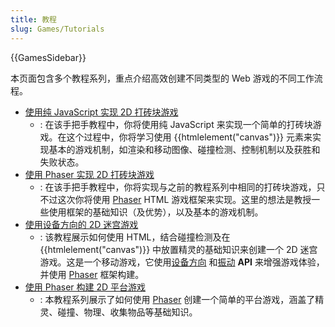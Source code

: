 ```yaml
---
title: 教程
slug: Games/Tutorials
---
```


{{GamesSidebar}}

本页面包含多个教程系列，重点介绍高效创建不同类型的 Web 游戏的不同工作流程。

- [使用纯 JavaScript 实现 2D 打砖块游戏](/zh-CN/docs/Games/Tutorials/2D_Breakout_game_pure_JavaScript)
  - : 在该手把手教程中，你将使用纯 JavaScript 来实现一个简单的打砖块游戏。在这个过程中，你将学习使用 {{htmlelement("canvas")}} 元素来实现基本的游戏机制，如渲染和移动图像、碰撞检测、控制机制以及获胜和失败状态。
- [使用 Phaser 实现 2D 打砖块游戏](/zh-CN/docs/Games/Tutorials/2D_breakout_game_Phaser)
  - : 在该手把手教程中，你将实现与之前的教程系列中相同的打砖块游戏，只不过这次你将使用 [Phaser](https://phaser.io/) HTML 游戏框架来实现。这里的想法是教授一些使用框架的基础知识（及优势），以及基本的游戏机制。
- [使用设备方向的 2D 迷宫游戏](/zh-CN/docs/Games/Tutorials/HTML5_Gamedev_Phaser_Device_Orientation)
  - : 该教程展示如何使用 HTML，结合碰撞检测及在 {{htmlelement("canvas")}} 中放置精灵的基础知识来创建一个 2D 迷宫游戏。这是一个移动游戏，它使用[设备方向](/zh-CN/docs/Web/API/Device_orientation_events) 和[振动](/zh-CN/docs/Web/API/Vibration_API) **API** 来增强游戏体验，并使用 [Phaser](https://phaser.io/) 框架构建。
- [使用 Phaser 构建 2D 平台游戏](https://mozdevs.github.io/html5-games-workshop/en/guides/platformer/start-here/)
  - : 本教程系列展示了如何使用 [Phaser](https://phaser.io/) 创建一个简单的平台游戏，涵盖了精灵、碰撞、物理、收集物品等基础知识。

